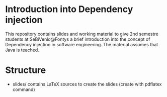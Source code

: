 # Introduction into Dependency injection

This repository contains slides and working material to give 2nd semestre students at SeBiVenlo@Fontys a brief introduction into the concept of Dependency injection in software engineering.
The material assumes that Java is teached.

# Structure

* slides/ contains LaTeX sources to create the slides (create with pdflatex command)

